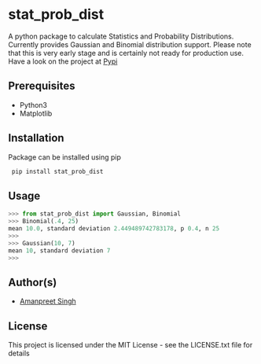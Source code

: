 # stat_prob_dist
A python package to calculate Statistics and Probability Distributions. Currently provides Gaussian and Binomial distribution support. Please note that this is very early stage and is certainly not ready for production use. Have a look on the project at [Pypi](https://pypi.org/project/stat-prob-dist/)


## Prerequisites
* Python3
* Matplotlib


## Installation
Package can be installed using pip
```python
 pip install stat_prob_dist
 ```


## Usage
```python
>>> from stat_prob_dist import Gaussian, Binomial
>>> Binomial(.4, 25)
mean 10.0, standard deviation 2.449489742783178, p 0.4, n 25
>>>
>>> Gaussian(10, 7)
mean 10, standard deviation 7
>>>
```

## Author(s)
* [Amanpreet Singh](http://amanpreetsingh459.github.io/)

## License
This project is licensed under the MIT License - see the LICENSE.txt file for details
